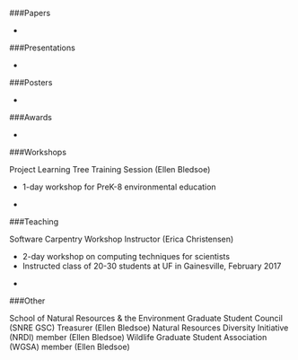 ###Papers

-

###Presentations

-

###Posters

-

###Awards

-

###Workshops

Project Learning Tree Training Session (Ellen Bledsoe)
* 1-day workshop for PreK-8 environmental education
-

###Teaching

Software Carpentry Workshop Instructor (Erica Christensen)
* 2-day workshop on computing techniques for scientists
* Instructed class of 20-30 students at UF in Gainesville, February 2017

-

###Other

School of Natural Resources & the Environment Graduate Student Council (SNRE GSC) Treasurer (Ellen Bledsoe)
Natural Resources Diversity Initiative (NRDI) member (Ellen Bledsoe) 
Wildlife Graduate Student Association (WGSA) member (Ellen Bledsoe)
